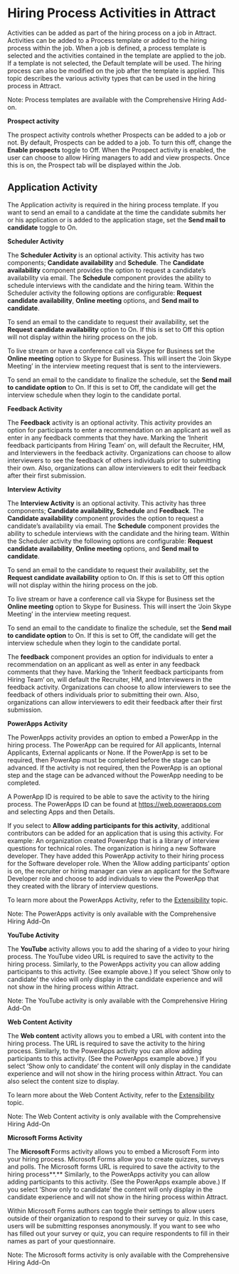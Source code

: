 Hiring Process Activities in Attract
=====================

Activities can be added as part of the hiring process on a job in Attract.
Activities can be added to a Process template or added to the hiring process
within the job. When a job is defined, a process template is selected and the
activities contained in the template are applied to the job. If a template is
not selected, the Default template will be used. The hiring process can also be
modified on the job after the template is applied. This topic describes the
various activity types that can be used in the hiring process in Attract.

Note: Process templates are available with the Comprehensive Hiring Add-on.

**Prospect activity**

The prospect activity controls whether Prospects can be added to a job or not.
By default, Prospects can be added to a job. To turn this off, change the
**Enable prospects** toggle to Off. When the Prospect activity is enabled, the
user can choose to allow Hiring managers to add and view prospects. Once this is
on, the Prospect tab will be displayed within the Job.

**Application Activity**
------------------------

The Application activity is required in the hiring process template. If you want
to send an email to a candidate at the time the candidate submits her or his
application or is added to the application stage, set the **Send mail to
candidate** toggle to On.

**Scheduler Activity**

The **Scheduler Activity** is an optional activity. This activity has two
components; **Candidate availability** and **Schedule**. The **Candidate
availability** component provides the option to request a candidate’s
availability via email. The **Schedule** component provides the ability to
schedule interviews with the candidate and the hiring team. Within the Scheduler
activity the following options are configurable: **Request candidate
availability**, **Online meeting** options, and **Send mail to candidate**.

To send an email to the candidate to request their availability, set the
**Request candidate availability** option to On. If this is set to Off this
option will not display within the hiring process on the job.

To live stream or have a conference call via Skype for Business set the **Online
meeting** option to Skype for Business. This will insert the ‘Join Skype
Meeting’ in the interview meeting request that is sent to the interviewers.

To send an email to the candidate to finalize the schedule, set the **Send mail
to candidate option** to On. If this is set to Off, the candidate will get the
interview schedule when they login to the candidate portal.

**Feedback Activity**

The **Feedback** activity is an optional activity. This activity provides an
option for participants to enter a recommendation on an applicant as well as
enter in any feedback comments that they have. Marking the ‘Inherit feedback
participants from Hiring Team’ on, will default the Recruiter, HM, and
Interviewers in the feedback activity. Organizations can choose to allow
interviewers to see the feedback of others individuals prior to submitting their
own. Also, organizations can allow interviewers to edit their feedback after
their first submission.

**Interview Activity**

The **Interview Activity** is an optional activity. This activity has three
components; **Candidate availability, Schedule** and **Feedback**. The
**Candidate availability** component provides the option to request a
candidate’s availability via email. The **Schedule** component provides the
ability to schedule interviews with the candidate and the hiring team. Within
the Scheduler activity the following options are configurable: **Request
candidate availability**, **Online meeting** options, and **Send mail to
candidate**.

To send an email to the candidate to request their availability, set the
**Request candidate availability** option to On. If this is set to Off this
option will not display within the hiring process on the job.

To live stream or have a conference call via Skype for Business set the **Online
meeting** option to Skype for Business. This will insert the ‘Join Skype
Meeting’ in the interview meeting request.

To send an email to the candidate to finalize the schedule, set the **Send mail
to candidate option** to On. If this is set to Off, the candidate will get the
interview schedule when they login to the candidate portal.

The **feedback** component provides an option for individuals to enter a
recommendation on an applicant as well as enter in any feedback comments that
they have. Marking the ‘Inherit feedback participants from Hiring Team’ on, will
default the Recruiter, HM, and Interviewers in the feedback activity.
Organizations can choose to allow interviewers to see the feedback of others
individuals prior to submitting their own. Also, organizations can allow
interviewers to edit their feedback after their first submission.

**PowerApps Activity**

The PowerApps activity provides an option to embed a PowerApp in the hiring
process. The PowerApp can be required for All applicants, Internal Applicants,
External applicants or None. If the PowerApp is set to be required, then
PowerApp must be completed before the stage can be advanced. If the activity is
not required, then the PowerApp is an optional step and the stage can be
advanced without the PowerApp needing to be completed.

A PowerApp ID is required to be able to save the activity to the hiring process.
The PowerApps ID can be found at <https://web.powerapps.com> and selecting Apps
and then Details.

If you select to **Allow adding participants for this activity**, additional
contributors can be added for an application that is using this activity. For
example: An organization created PowerApp that is a library of interview
questions for technical roles. The organization is hiring a new Software
developer. They have added this PowerApp activity to their hiring process for
the Software developer role. When the ‘Allow adding participants’ option is on,
the recruiter or hiring manager can view an applicant for the Software Developer
role and choose to add individuals to view the PowerApp that they created with
the library of interview questions.

To learn more about the PowerApps Activity, refer to the [Extensibility](./Extensibility.md) topic.

Note: The PowerApps activity is only available with the Comprehensive Hiring
Add-On

**YouTube Activity**

The **YouTube** activity allows you to add the sharing of a video to your hiring
process. The YouTube video URL is required to save the activity to the hiring
process. Similarly, to the PowerApps activity you can allow adding participants
to this activity. (See example above.) If you select ‘Show only to candidate’
the video will only display in the candidate experience and will not show in the
hiring process within Attract.

Note: The YouTube activity is only available with the Comprehensive Hiring
Add-On

**Web Content Activity**

The **Web content** activity allows you to embed a URL with content into the
hiring process. The URL is required to save the activity to the hiring process.
Similarly, to the PowerApps activity you can allow adding participants to this
activity. (See the PowerApps example above.) If you select ‘Show only to
candidate’ the content will only display in the candidate experience and will
not show in the hiring process within Attract. You can also select the content
size to display.

To learn more about the Web Content Activity, refer to the [Extensibility](./Extensibility.md) topic.

Note: The Web Content activity is only available with the Comprehensive Hiring
Add-On

**Microsoft Forms Activity**

The **Microsoft F**orms activity allows you to embed a Microsoft Form into your
hiring process. Microsoft Forms allow you to create quizzes, surveys and polls.
The Microsoft forms URL is required to save the activity to the hiring
process**.** Similarly, to the PowerApps activity you can allow adding
participants to this activity. (See the PowerApps example above.) If you select
‘Show only to candidate’ the content will only display in the candidate
experience and will not show in the hiring process within Attract.

Within Microsoft Forms authors can toggle their settings to allow users outside
of their organization to respond to their survey or quiz. In this case, users
will be submitting responses anonymously. If you want to see who has filled out
your survey or quiz, you can require respondents to fill in their names as part
of your questionnaire.

Note: The Microsoft forms activity is only available with the Comprehensive
Hiring Add-On
